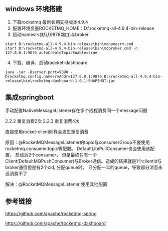 ## windows 环境搭建

1. 下载rocketmq 最新长期支持版本4.9.4
2. 配置环境变量ROCKETMQ_HOME：D:\rocketmq-all-4.9.4-bin-release
3. 启动namesrv(默认9876端口)与broker
```shell
start D:\rocketmq-all-4.9.4-bin-release\bin\mqnamesrv.cmd
start D:\rocketmq-all-4.9.4-bin-release\bin\mqbroker.cmd -n 127.0.0.1:9876 autoCreateTopicEnable=true
```
4. 下载、编译、启动raocket-dashboard
```shell
java -jar -Dserver.port=9090 -Drocketmq.config.namesrvAddr=127.0.0.1:9876 D:\rocketmq-all-4.9.4-bin-release\bin\rocketmq-dashboard-1.0.1-SNAPSHOT.jar 
```

## 集成springboot

手动配置NativeMessageListener存在多个线程消费同一个message问题

2.2.2 重复消费2次
2.2.3 重复消费4次

直接使用rocket-client同样会发生重复消费

原因：@RocketMQMessageListener的topic与consumerGroup不要使用rocketmq.consumer.topic等配置。 DefaultLitePullConsumer也会使用该配置，
启动后2个consumer， 但是最终只有一个Client(DefaultMQPushConsumer)与Broker通信。造成的结果就是1个clientId与broker通信但是有2个cid, 分配queue时，
只分配一半的queue，导致部分消息永远消费不了

解决：@RocketMQMessageListener 使用其他配置

## 参考链接

https://github.com/apache/rocketmq-spring

https://github.com/apache/rocketmq-dashboard
